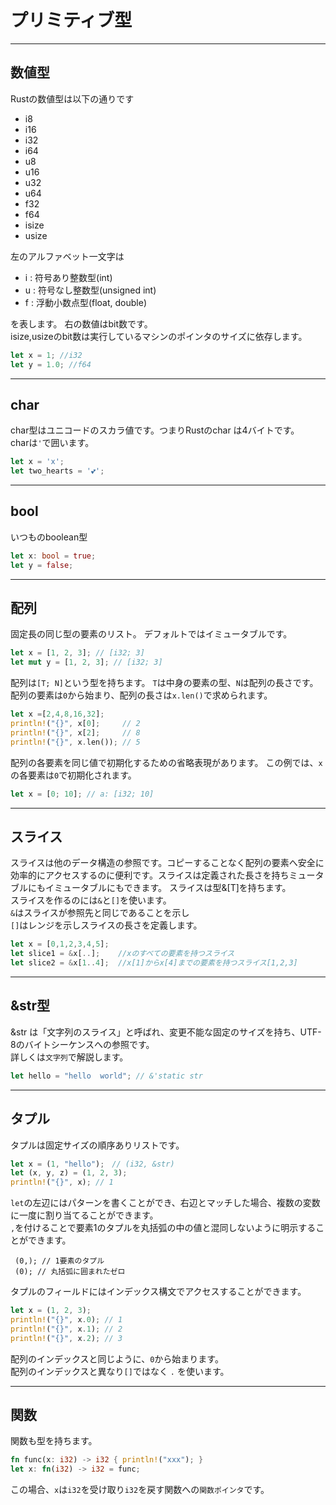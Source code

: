 # プリミティブ型
---

## 数値型
Rustの数値型は以下の通りです
- i8
- i16
- i32
- i64
- u8
- u16
- u32
- u64
- f32
- f64
- isize
- usize   

左のアルファベット一文字は
- i : 符号あり整数型(int)
- u : 符号なし整数型(unsigned int)
- f : 浮動小数点型(float, double)

を表します。
右の数値はbit数です。  
isize,usizeのbit数は実行しているマシンのポインタのサイズに依存します。
```Rust
let x = 1; //i32
let y = 1.0; //f64
```
---
## char
char型はユニコードのスカラ値です。つまりRustのchar は4バイトです。  
 charは`'`で囲います。
```Rust
let x = 'x';
let two_hearts = '💕';
```
---
## bool
いつものboolean型
```Rust
let x: bool = true;
let y = false;
```
---

## 配列
固定長の同じ型の要素のリスト。 デフォルトではイミュータブルです。
```Rust
let x = [1, 2, 3]; // [i32; 3]
let mut y = [1, 2, 3]; // [i32; 3]
```
配列は`[T; N]`という型を持ちます。
`T`は中身の要素の型、`N`は配列の長さです。  
配列の要素は`0`から始まり、配列の長さは`x.len()`で求められます。
```Rust
let x =[2,4,8,16,32];
println!("{}", x[0];     // 2
println!("{}", x[2];     // 8
println!("{}", x.len()); // 5
```
配列の各要素を同じ値で初期化するための省略表現があります。 この例では、`x`の各要素は`0`で初期化されます。
```Rust
let x = [0; 10]; // a: [i32; 10]
```
---

## スライス  
スライスは他のデータ構造の参照です。コピーすることなく配列の要素へ安全に効率的にアクセスするのに便利です。スライスは定義された長さを持ちミュータブルにもイミュータブルにもできます。
スライスは型&[T]を持ちます。  
スライスを作るのには`&`と`[]`を使います。  
`&`はスライスが参照先と同じであることを示し  
`[]`はレンジを示しスライスの長さを定義します。
```Rust
let x = [0,1,2,3,4,5];
let slice1 = &x[..];    //xのすべての要素を持つスライス
let slice2 = &x[1..4];  //x[1]からx[4]までの要素を持つスライス[1,2,3]
```
---
## &str型
 &str は「文字列のスライス」と呼ばれ、変更不能な固定のサイズを持ち、UTF-8のバイトシーケンスへの参照です。  
 詳しくは`文字列`で解説します。
 ```Rust
 let hello = "hello  world"; // &'static str
 ```
 ---

## タプル
タプルは固定サイズの順序ありリストです。
```Rust
let x = (1, "hello");　// (i32, &str)
let (x, y, z) = (1, 2, 3);
println!("{}", x); // 1
```
`let`の左辺にはパターンを書くことができ、右辺とマッチした場合、複数の変数に一度に割り当てることができます。   
`,`を付けることで要素1のタプルを丸括弧の中の値と混同しないように明示することができます。  
```
 (0,); // 1要素のタプル  
 (0); // 丸括弧に囲まれたゼロ
```
タプルのフィールドにはインデックス構文でアクセスすることができます。
```Rust
let x = (1, 2, 3);
println!("{}", x.0); // 1
println!("{}", x.1); // 2
println!("{}", x.2); // 3
```  
配列のインデックスと同じように、`0`から始まります。  
配列のインデックスと異なり`[]`ではなく `.` を使います。

---
## 関数
関数も型を持ちます。
```Rust
fn func(x: i32) -> i32 { println!("xxx"); }
let x: fn(i32) -> i32 = func;
```
この場合、`x`は`i32`を受け取り`i32`を戻す関数への`関数ポインタ`です。
